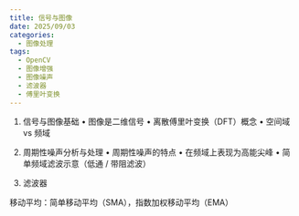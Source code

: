 ```yaml
---
title: 信号与图像
date: 2025/09/03
categories:
  - 图像处理
tags:
  - OpenCV
  - 图像增强
  - 图像噪声
  - 滤波器
  - 傅里叶变换
---
```


1. 信号与图像基础
   • 图像是二维信号
   • 离散傅里叶变换（DFT）概念
   • 空间域 vs 频域

2. 周期性噪声分析与处理
   • 周期性噪声的特点
   • 在频域上表现为高能尖峰
   • 简单频域滤波示意（低通 / 带阻滤波）

3. 滤波器

移动平均：简单移动平均（SMA），指数加权移动平均（EMA）
